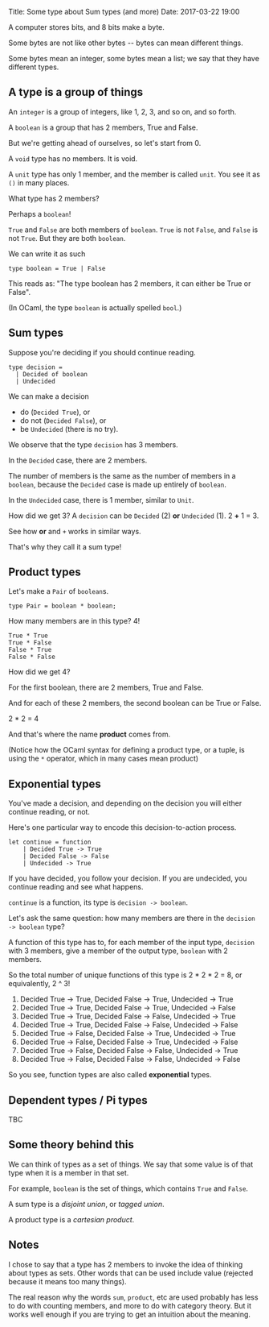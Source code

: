 Title: Some type about Sum types (and more)
Date: 2017-03-22 19:00

A computer stores bits, and 8 bits make a byte.

Some bytes are not like other bytes -- bytes can mean different things.

Some bytes mean an integer, some bytes mean a list; we say that they have different types.

## A type is a group of things

An `integer` is a group of integers, like 1, 2, 3, and so on, and so forth.

A `boolean` is a group that has 2 members, True and False.

But we're getting ahead of ourselves, so let's start from 0.

A `void` type has no members. It is void.

A `unit` type has only 1 member, and the member is called `unit`. You see it as `()` in many places.

What type has 2 members?

Perhaps a `boolean`!

`True` and `False` are both members of `boolean`. `True` is not `False`, and `False` is not `True`. But they are both `boolean`.

We can write it as such

```
type boolean = True | False
```

This reads as: "The type boolean has 2 members, it can either be True or False".

(In OCaml, the type `boolean` is actually spelled `bool`.)

## Sum types

Suppose you're deciding if you should continue reading.

```
type decision =
  | Decided of boolean
  | Undecided
```

We can make a decision

- do (`Decided True`), or
- do not (`Decided False`), or
- be `Undecided` (there is no try).

We observe that the type `decision` has 3 members.

In the `Decided` case, there are 2 members.

The number of members is the same as the number of members in a `boolean`, because the `Decided` case is made up entirely of `boolean`.

In the `Undecided` case, there is 1 member, similar to `Unit`.

How did we get 3? A `decision` can be `Decided` (2) **or** `Undecided` (1).  2 **+** 1 = 3.

See how **or** and `+` works in similar ways.

That's why they call it a sum type!


## Product types

Let's make a `Pair` of `boolean`s.

```
type Pair = boolean * boolean;
```

How many members are in this type? 4!

```
True * True
True * False
False * True
False * False
```

How did we get 4?

For the first boolean, there are 2 members, True and False.

And for each of these 2 members, the second boolean can be True or False.

2 * 2 = 4

And that's where the name **product** comes from.

(Notice how the OCaml syntax for defining a product type, or a tuple, is using the `*` operator, which in many cases mean product)

## Exponential types

You've made a decision, and depending on the decision you will either continue reading, or not.

Here's one particular way to encode this decision-to-action process.

```
let continue = function
    | Decided True -> True
    | Decided False -> False
    | Undecided -> True
```

If you have decided, you follow your decision. If you are undecided, you continue reading and see what happens.

`continue` is a function, its type is `decision -> boolean`.

Let's ask the same question: how many members are there in the `decision -> boolean` type?

A function of this type has to, for each member of the input type, `decision` with 3 members, give a member of the output type, `boolean` with 2 members.

So the total number of unique functions of this type is 2 * 2 * 2 = 8, or equivalently, 2 ^ 3!

1. Decided True -> True, Decided False -> True, Undecided -> True
2. Decided True -> True, Decided False -> True, Undecided -> False
3. Decided True -> True, Decided False -> False, Undecided -> True
4. Decided True -> True, Decided False -> False, Undecided -> False
5. Decided True -> False, Decided False -> True, Undecided -> True
6. Decided True -> False, Decided False -> True, Undecided -> False
7. Decided True -> False, Decided False -> False, Undecided -> True
8. Decided True -> False, Decided False -> False, Undecided -> False

So you see, function types are also called **exponential** types.

## Dependent types / Pi types

TBC

## Some theory behind this

We can think of types as a set of things.
We say that some value is of that type when it is a member in that set.

For example, `boolean` is the set of things, which contains `True` and `False`.

A sum type is a *disjoint union*, or *tagged union*.

A product type is a *cartesian product*.

## Notes

I chose to say that a type has 2 members to invoke the idea of thinking about types as sets. Other words that can be used include value (rejected because it means too many things).

The real reason why the words `sum`, `product`, etc are used probably has less to do with counting members, and more to do with category theory. But it works well enough if you are trying to get an intuition about the meaning.
